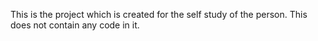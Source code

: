 This is the project which is created for the self study of the person.
This does  not contain any code in it.
